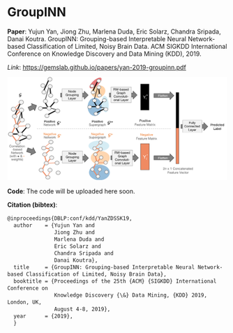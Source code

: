 # GroupINN

**Paper**: Yujun Yan, Jiong Zhu, Marlena Duda, Eric Solarz, Chandra Sripada, Danai Koutra. GroupINN: Grouping-based Interpretable Neural Network-based Classification of Limited, Noisy Brain Data. ACM SIGKDD International Conference on Knowledge Discovery and Data Mining (KDD), 2019. 

*Link*: https://gemslab.github.io/papers/yan-2019-groupinn.pdf

![alt text](https://raw.githubusercontent.com/GemsLab/GroupINN/master/overview-github.png)


**Code**: The code will be uploaded here soon.

**Citation (bibtex)**:
```
@inproceedings{DBLP:conf/kdd/YanZDSSK19,
  author    = {Yujun Yan and
               Jiong Zhu and 
               Marlena Duda and 
               Eric Solarz and
               Chandra Sripada and
               Danai Koutra},
  title     = {GroupINN: Grouping-based Interpretable Neural Network-based Classification of Limited, Noisy Brain Data},
  booktitle = {Proceedings of the 25th {ACM} {SIGKDD} International Conference on
               Knowledge Discovery {\&} Data Mining, {KDD} 2019, London, UK,
               August 4-8, 2019},
  year      = {2019},
  }
```
